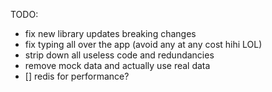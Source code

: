 TODO:

- fix new library updates breaking changes
- fix typing all over the app (avoid any at any cost hihi LOL)
- strip down all useless code and redundancies
- remove mock data and actually use real data
- [] redis for performance?
